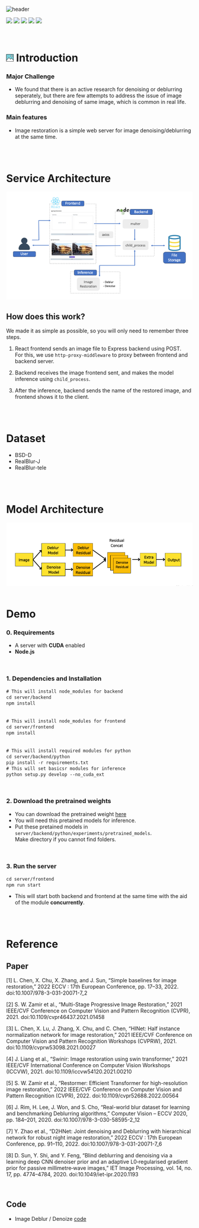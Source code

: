 ![header](https://capsule-render.vercel.app/api?type=soft&color=0:e66465,100:9198e5&height=200&section=header&text=Image%20Restoration&fontSize=70&animation=fadeIn&fontColor=ffffff)


<img src="https://img.shields.io/badge/PyTorch-EE4C2C?style=flat&logo=react&logoColor=white"/>
<img src="https://img.shields.io/badge/React-61DAFB?style=flat&logo=react&logoColor=black"/>
<img src="https://img.shields.io/badge/NodeJS-339933?style=flat&logo=nodedotjs&logoColor=white"/>
<img src="https://img.shields.io/badge/Python-3776AB?style=flat&logo=python&logoColor=white"/>
<img src="https://img.shields.io/badge/Javascript-F7DF1E?style=flat&logo=javascript&logoColor=black"/>


<br>
<br>
<br>

# <img src="server/frontend/public/favicon3.svg" height=20 width=20> Introduction

### Major Challenge
- We found that there is an active research for denoising or deblurring seperately, but there are few attempts to address
  the issue of image deblurring and denoising of same image, which is common in real life.

### Main features
- Image restoration is a simple web server for image denoising/deblurring at the same time.

<br>
<br>

# Service Architecture
<img src="./docs/service_arch.png" alt="Service Architecture">

## How does this work?

We made it as simple as possible, so you will only need to remember three steps.

1. React frontend sends an image file to Express backend using POST.\
   For this, we use `http-proxy-middleware` to proxy between frontend and backend server.

2. Backend receives the image frontend sent, and makes the model inference using `child_process`.

3. After the inference, backend sends the name of the restored image, and frontend shows it to the client.

<br>
<br>

# Dataset
- BSD-D
- RealBlur-J
- RealBlur-tele
<br>
<br>

# Model Architecture
<img src="./docs/model_arch.png" alt="Model Architecture">
<br>
<br>

# Demo
### 0. Requirements

- A server with **CUDA** enabled
- **Node.js**

<br>

### 1. Dependencies and Installation

```
# This will install node_modules for backend
cd server/backend
npm install


# This will install node_modules for frontend
cd server/frontend
npm install


# This will install required modules for python
cd server/backend/python
pip install -r requirements.txt
# This will set basicsr modules for inference
python setup.py develop --no_cuda_ext
```

<br>

### 2. Download the pretrained weights

- You can download the pretrained weight [here](https://drive.google.com/drive/folders/1vioBTsrzYxiXOEdy4NwGCzUH--Hrn6Eg)
- You will need this pretained models for inference.
- Put these pretained models in `server/backend/python/experiments/pretrained_models`.<br>
  Make directory if you cannot find folders.

<br>

### 3. Run the server

```
cd server/frontend
npm run start
```
- This will start both backend and frontend at the same time with the aid of the module
  **concurrently**.

<br>
<br>

# Reference
## Paper
[1] L. Chen, X. Chu, X. Zhang, and J. Sun, “Simple baselines for image restoration,” 2022 ECCV : 17th European Conference, pp. 17–33, 2022. doi:10.1007/978-3-031-20071-7_2 

[2] S. W. Zamir et al., “Multi-Stage Progressive Image Restoration,” 2021 IEEE/CVF Conference on Computer Vision and Pattern Recognition (CVPR), 2021. doi:10.1109/cvpr46437.2021.01458 

[3] L. Chen, X. Lu, J. Zhang, X. Chu, and C. Chen, “HINet: Half instance normalization network for image restoration,” 2021 IEEE/CVF Conference on Computer Vision and Pattern Recognition Workshops (CVPRW), 2021. doi:10.1109/cvprw53098.2021.00027 

[4] J. Liang et al., “Swinir: Image restoration using swin transformer,” 2021 IEEE/CVF International Conference on Computer Vision Workshops (ICCVW), 2021. doi:10.1109/iccvw54120.2021.00210 

[5] S. W. Zamir et al., “Restormer: Efficient Transformer for high-resolution image restoration,” 2022 IEEE/CVF Conference on Computer Vision and Pattern Recognition (CVPR), 2022. doi:10.1109/cvpr52688.2022.00564 

[6] J. Rim, H. Lee, J. Won, and S. Cho, “Real-world blur dataset for learning and benchmarking Deblurring algorithms,” Computer Vision – ECCV 2020, pp. 184–201, 2020. doi:10.1007/978-3-030-58595-2_12 

[7] Y. Zhao et al., “D2HNet: Joint denoising and Deblurring with hierarchical network for robust night image restoration,” 2022 ECCV : 17th European Conference, pp. 91–110, 2022. doi:10.1007/978-3-031-20071-7_6 

[8] D. Sun, Y. Shi, and Y. Feng, “Blind deblurring and denoising via a learning deep CNN denoiser prior and an adaptive L0‐regularised gradient prior for passive millimetre‐wave images,” IET Image Processing, vol. 14, no. 17, pp. 4774–4784, 2020. doi:10.1049/iet-ipr.2020.1193 

<br>

## Code
- Image Deblur / Denoize [code](https://github.com/megvii-research/NAFNet)